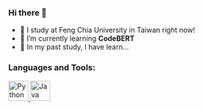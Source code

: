 ### Hi there 👋

- 🤔 I study at Feng Chia University in Taiwan right now!
- 🌱 I’m currently learning **CodeBERT**
- 🔭 In my past study, I have learn...


<h3 align="left">Languages and Tools:</h3>
<p align="left">
  <a href="https://www.python.org/" target="_blank">
    <img src="https://user-images.githubusercontent.com/29877260/222379257-6507f783-38b6-4cfb-b333-c62ab3695b13.png" alt="Python" width="40" height="40"/>
  </a> 
  <a href="https://www.java.com/" target="_blank">
    <img src="https://user-images.githubusercontent.com/29877260/222379575-c2b588e6-1fab-4e8c-8f4c-0b088c82e499.png" alt="Java" width="40" height="40"/> 
  </a>
</p>


<!--
**ShowXD/ShowXD** is a ✨ _special_ ✨ repository because its `README.md` (this file) appears on your GitHub profile.

Here are some ideas to get you started:

- 🔭 I’m currently working on ...
- 🌱 I’m currently learning ...
- 👯 I’m looking to collaborate on ...
- 🤔 I’m looking for help with ...
- 💬 Ask me about ...
- 📫 How to reach me: ...
- 😄 Pronouns: ...
- ⚡ Fun fact: ...
-->
